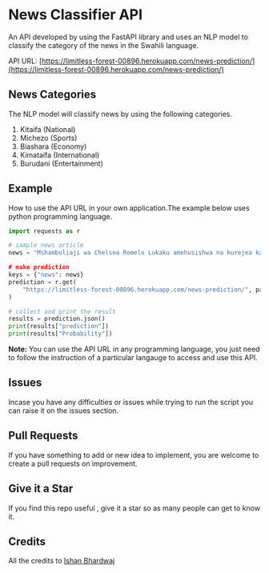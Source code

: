 # News Classifier API

An API developed by using the FastAPI library and uses an NLP model to classify the category of the news in the Swahili language.

API URL: [https://limitless-forest-00896.herokuapp.com/news-prediction/](https://limitless-forest-00896.herokuapp.com/news-prediction/)

## News Categories

The NLP model will classify news by using the following categories.

1. Kitaifa (National)
2. Michezo (Sports)
3. Biashara (Economy)
4. Kimataifa (International)
5. Burudani (Entertainment)


## Example 
How to use the API URL in your own application.The example below uses python programming language.

```python
import requests as r

# sample news article
news = "Mshambuliaji wa Chelsea Romelu Lukaku amehusishwa na kurejea katika klabu yake ya zamani Inter Milan lakini mchezaji huyo wa kimataifa wa Ubelgiji mwenye umri wa miaka 28 anataka kusalia na kupigania nafasi yake Stamford Bridge.

# make prediction
keys = {"news": news}
prediction = r.get(
    "https://limitless-forest-00896.herokuapp.com/news-prediction/", params=keys
)

# collect and print the result
results = prediction.json()
print(results["prediction"])
print(results["Probability"])
````

**Note:** You can use the API URL in any programming language, you just need to follow the instruction of a particular langauge to access and use this API.


## Issues 

Incase you have any difficulties or issues while trying to run the script
you can raise it on the issues section. 

## Pull Requests

If you have something to add or new idea to implement, you are welcome to create a pull requests on improvement.

## Give it a Star

If you find this repo useful , give it a star so as many people can get to know it.

## Credits

All the credits to [Ishan Bhardwaj ](https://linkedin.com/in/ishanbh)
